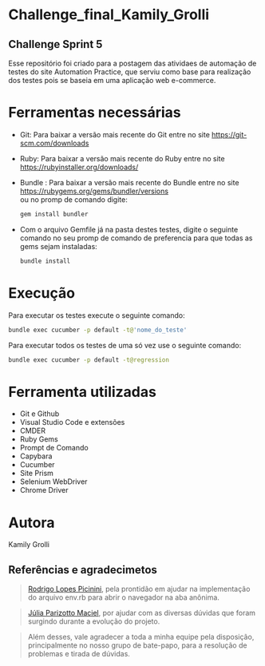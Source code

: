 # Challenge_final_Kamily_Grolli
## Challenge Sprint 5
Esse repositório foi criado para a postagem das atividaes de automação de testes do site Automation Practice, que serviu como base para realização dos testes pois se baseia em uma aplicação web e-commerce.

# Ferramentas necessárias
* Git: Para baixar a versão mais recente do Git entre no site https://git-scm.com/downloads

* Ruby: Para baixar a versão mais recente do Ruby entre no site https://rubyinstaller.org/downloads/

* Bundle : Para baixar a versão mais recente do Bundle entre no site https://rubygems.org/gems/bundler/versions  
    ou no promp de comando digite:
    ```sh
    gem install bundler
    ```

* Com o arquivo Gemfile já na pasta destes testes, digite o seguinte comando no seu promp de comando de preferencia para que todas as gems sejam instaladas:
  ```sh
  bundle install
  ```


# Execução 
Para executar os testes execute o seguinte comando:
```sh
bundle exec cucumber -p default -t@'nome_do_teste'
```

Para executar todos os testes de uma só vez use o seguinte comando:
```sh
bundle exec cucumber -p default -t@regression
```

# Ferramenta utilizadas
* Git e Github
* Visual Studio Code e extensões
* CMDER
* Ruby Gems
* Prompt de Comando
* Capybara
* Cucumber
* Site Prism
* Selenium WebDriver
* Chrome Driver

# Autora 
Kamily Grolli
 
 ## Referências e agradecimetos
 >[Rodrigo Lopes Picinini](https://github.com/RhodrigoLopesPicinini), pela prontidão em ajudar na implementação do arquivo env.rb para abrir o navegador na aba anônima.

 >[Júlia Parizotto Maciel](https://github.com/juliaparizotto), por ajudar com as diversas dúvidas que foram surgindo durante a evolução do projeto.

 >Além desses, vale agradecer a toda a minha equipe pela disposição, principalmente no nosso grupo de bate-papo, para a resolução de problemas e tirada de dúvidas. 
